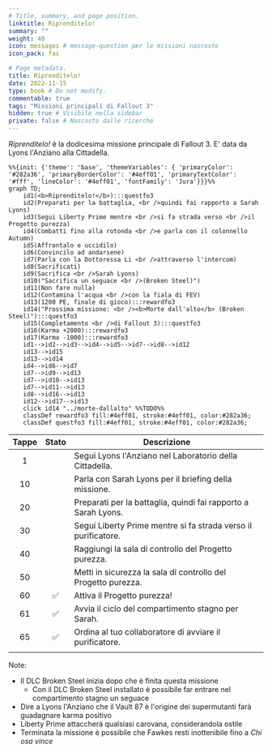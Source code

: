 ```yaml
---
# Title, summary, and page position.
linktitle: Riprenditelo!
summary: ""
weight: 40
icon: messages # message-question per le missioni nascoste
icon_pack: fas

# Page metadata.
title: Riprenditelo!
date: 2022-11-15
type: book # Do not modify.
commentable: true
tags: "Missioni principali di Fallout 3"
hidden: true # Visibile nella sidebar
private: false # Nascosto dalle ricerche
---
```


*Riprenditelo!* è la dodicesima missione principale di Fallout 3. E' data da Lyons l'Anziano alla Cittadella.



```mermaid
%%{init: {'theme': 'base', 'themeVariables': { 'primaryColor': '#282a36', 'primaryBorderColor': '#4eff01', 'primaryTextColor': '#fff', 'lineColor': '#4eff01', 'fontFamily': 'Jura'}}}%%
graph TD;
    id1(<b>Riprenditelo!</b>):::questfo3
    id2(Preparati per la battaglia, <br />quindi fai rapporto a Sarah Lyons)
    id3(Segui Liberty Prime mentre <br />si fa strada verso <br />il Progetto purezza)
    id4(Combatti fino alla rotonda <br />e parla con il colonnello Autumn)
    id5(Affrontalo e uccidilo)
    id6(Convincilo ad andarsene) 
    id7(Parla con la Dottoressa Li <br />attraverso l'intercom) 
    id8(Sacrificati) 
    id9(Sacrifica <br />Sarah Lyons) 
    id10("Sacrifica un seguace <br />(Broken Steel)") 
    id11(Non fare nulla) 
    id12(Contamina l'acqua <br />con la fiala di FEV) 
    id13(1200 PE, finale di gioco):::rewardfo3 
    id14("Prossima missione: <br /><b>Morte dall'alto</b> (Broken Steel)"):::questfo3
    id15(Completamento <br />di Fallout 3):::questfo3 
    id16(Karma +2000):::rewardfo3
    id17(Karma -1000):::rewardfo3  
    id1-->id2-->id3-->id4-->id5-->id7-->id8-->id12
    id13-->id15
    id13-->id14
    id4-->id6-->id7
    id7-->id9-->id13
    id7-->id10-->id13
    id7-->id11-->id13
    id8-->id16-->id13
    id12-->id17-->id13
    click id14 "../morte-dallalto" %%TODO%%
    classDef rewardfo3 fill:#4eff01, stroke:#4eff01, color:#282a36;
    classDef questfo3 fill:#4eff01, stroke:#4eff01, color:#282a36;
```


| Tappe |       Stato        | Descrizione                                                    |
| :---: | :----------------: | -------------------------------------------------------------- |
|   1   |                    | Segui Lyons l'Anziano nel Laboratorio della Cittadella.        |
|  10   |                    | Parla con Sarah Lyons per il briefing della missione.          |
|  20   |                    | Preparati per la battaglia, quindi fai rapporto a Sarah Lyons. |
|  30   |                    | Segui Liberty Prime mentre si fa strada verso il purificatore. |
|  40   |                    | Raggiungi la sala di controllo del Progetto purezza.           |
|  50   |                    | Metti in sicurezza la sala di controllo del Progetto purezza.  |
|  60   | :white_check_mark: | Attiva il Progetto purezza!                                    |
|  61   | :white_check_mark: | Avvia il ciclo del compartimento stagno per Sarah.             |
|  65   | :white_check_mark: | Ordina al tuo collaboratore di avviare il purificatore.        |
|       |                    |                                                                |

Note:
- Il DLC Broken Steel inizia dopo che è finita questa missione
  - Con il DLC Broken Steel installato è possibile far entrare nel compartimento stagno un seguace
- Dire a Lyons l'Anziano che il Vault 87 è l'origine dei supermutanti farà guadagnare karma positivo
- Liberty Prime attaccherà qualsiasi carovana, considerandola ostile
- Terminata la missione è possibile che Fawkes resti inottenibile fino a *Chi osa vince*